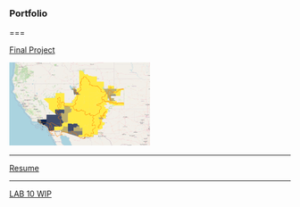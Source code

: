 ### Portfolio
===

[Final Project](/381_proj) <br/>
<p><a href="/381_proj">
<img src="finalproj/images/thumbnail.png" width = "50%" height = "50%"/>
</a></p>

---

[Resume](/finalproj/index.md) <br/>

---

[LAB 10 WIP](/dss/purple.md) <br/>



